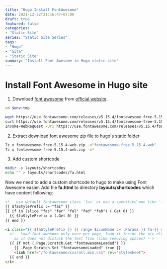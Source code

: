 ```yaml
---
title: "Hugo Install FontAwesome"
date: 2021-12-22T21:16:47+07:00
draft: true
featured: false
categories: 
- "Static Site"
series: "Static Site Series"
tags: 
- "Hugo"
- "Site"
- "Static Site"
summary: "Install Font Awesome in Hugo static site"
---
```


# Install Font Awesome in Hugo site

1. Download [font awesome](https://use.fontawesome.com/releases/v5.15.4/fontawesome-free-5.15.4-web.zip) from [official website](https://fontawesome.com/v5.15/how-to-use/on-the-web/setup/hosting-font-awesome-yourself).
```bash
cd $env:tmp

wget https://use.fontawesome.com/releases/v5.15.4/fontawesome-free-5.15.4-web.zip
curl https://use.fontawesome.com/releases/v5.15.4/fontawesome-free-5.15.4-web.zip -o fontawesome-free-5.15.4-web.zip
Invoke-WebRequest -Uri https://use.fontawesome.com/releases/v5.15.4/fontawesome-free-5.15.4-web.zip -OutFile fontawesome-free-5.15.4-web.zip
```

2. Extract download font awesome zip file to hugo's static folder
```bash
7z x fontawesome-free-5.15.4-web.zip -o"fontawesome-free-5.15.4-web"
7z x fontawesome-free-5.15.4-web.zip -o*
```

3. Add custom shortcode
```bash
mkdir -p layouts/shortcodes
echo "" > layouts/shortcodes/fa.html
```
Now we need to add a custom shortcode to hugo to make using Font Awesome easier. Add file **fa.html** to directory **layouts/shortcodes** which have content following:
```html
<!-- use default fontawesome class 'fas' or use a specified one like 'fab' for brands -->
{{ $faStylePrefix := "fas" }}
{{ if in (slice "fas" "far" "fal" "fad" "fab") (.Get 0) }}
  {{ $faStylePrefix = (.Get 0) }}
{{ end }}

<i class="{{ $faStylePrefix }} {{ range $iconName := .Params }} fa-{{ $iconName }} {{ end }}">
  <!-- Load font awesome only once per page, load it inside the <i> element
    so it does not disturb the text flow (like removing spaces) -->
  {{ if not (.Page.Scratch.Get "fontawesomeLoaded") }}
    {{ .Page.Scratch.Set "fontawesomeLoaded" true }}
    <link href="/fontawesome/css/all.min.css" rel="stylesheet">
  {{ end }}
</i>
```